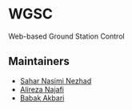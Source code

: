 # WGSC
Web-based Ground Station Control 
## Maintainers ##
- [Sahar Nasimi Nezhad](https://github.com/saharnn96)
- [Alireza Najafi](https://github.com/alireza-na77)
- [Babak Akbari](https://github.com/babakakbari)
